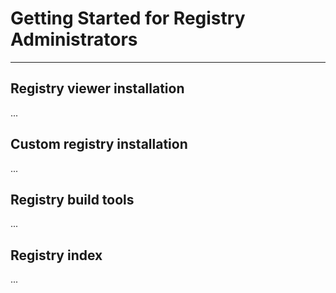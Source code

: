 # Getting Started for Registry Administrators

---

## **Registry viewer installation**

...

## **Custom registry installation**

...

## **Registry build tools**

...

## **Registry index**

...
